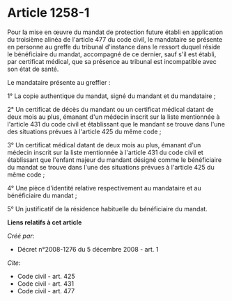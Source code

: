 # Article 1258-1

Pour la mise en œuvre du mandat de protection future établi en application du troisième alinéa de l'article 477 du code
civil, le mandataire se présente en personne au greffe du tribunal d'instance dans le ressort duquel réside le bénéficiaire
du mandat, accompagné de ce dernier, sauf s'il est établi, par certificat médical, que sa présence au tribunal est
incompatible avec son état de santé. 

Le mandataire présente au greffier : 

1° La copie authentique du mandat, signé du mandant et du mandataire ; 

2° Un certificat de décès du mandant ou un certificat médical datant de deux mois au plus, émanant d'un médecin inscrit sur
la liste mentionnée à l'article 431 du code civil et établissant que le mandant se trouve dans l'une des situations prévues à
l'article 425 du même code ; 

3° Un certificat médical datant de deux mois au plus, émanant d'un médecin inscrit sur la liste mentionnée à l'article 431 du
code civil et établissant que l'enfant majeur du mandant désigné comme le bénéficiaire du mandat se trouve dans l'une des
situations prévues à l'article 425 du même code ; 

4° Une pièce d'identité relative respectivement au mandataire et au bénéficiaire du mandat ; 

5° Un justificatif de la résidence habituelle du bénéficiaire du mandat.

**Liens relatifs à cet article**

_Créé par_:

  - Décret n°2008-1276 du 5 décembre 2008 - art. 1

_Cite_:

  - Code civil - art. 425
  - Code civil - art. 431
  - Code civil - art. 477
